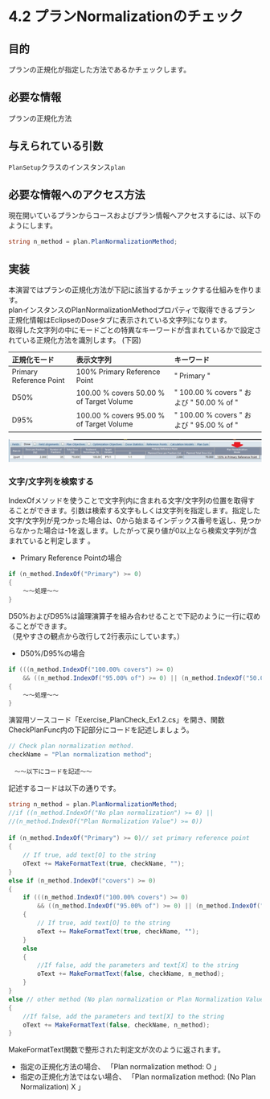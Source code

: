 # 4.2 プランNormalizationのチェック

## 目的

プランの正規化が指定した方法であるかチェックします。

## 必要な情報

プランの正規化方法

## 与えられている引数

`PlanSetup`クラスのインスタンス`plan`

## 必要な情報へのアクセス方法

現在開いているプランからコースおよびプラン情報へアクセスするには、以下のようにします。

```csharp
string n_method = plan.PlanNormalizationMethod;
```

## 実装

本演習ではプランの正規化方法が下記に該当するかチェックする仕組みを作ります。  
planインスタンスのPlanNormalizationMethodプロパティで取得できるプラン正規化情報はEclipseのDoseタブに表示されている文字列になります。  
取得した文字列の中にモードごとの特異なキーワードが含まれているかで設定されている正規化方法を識別します。
(下図)

| 正規化モード | 表示文字列 | キーワード |
|:-------|:------|:------|
| Primary Reference Point | 100% Primary Reference Point | " Primary " |
| D50% | 100.00 % covers 50.00 % of Target Volume | " 100.00 % covers " および " 50.00 % of "|
| D95% | 100.00 % covers 95.00 % of Target Volume | " 100.00 % covers " および " 95.00 % of "|

![fig1](../img/4_2_1.jpg)

### 文字/文字列を検索する

IndexOfメソッドを使うことで文字列内に含まれる文字/文字列の位置を取得することができます。引数は検索する文字もしくは文字列を指定します。指定した文字/文字列が見つかった場合は、0から始まるインデックス番号を返し、見つからなかった場合は-1を返します。したがって戻り値が0以上なら検索文字列が含まれていると判定します
。
- Primary Reference Pointの場合

```csharp
if (n_method.IndexOf("Primary") >= 0)
{
    ～～処理～～
}
```

D50%およびD95%は論理演算子を組み合わせることで下記のように一行に収めることができます。  
（見やすさの観点から改行して2行表示にしています。）

- D50%/D95%の場合


```csharp
if (((n_method.IndexOf("100.00% covers") >= 0)
    && ((n_method.IndexOf("95.00% of") >= 0) || (n_method.IndexOf("50.00% of") >= 0))) == true)
{
    ～～処理～～
}
```

演習用ソースコード「Exercise_PlanCheck_Ex1.2.cs」を開き、関数CheckPlanFunc内の下記部分にコードを記述しましょう。  

```csharp
// Check plan normalization method.
checkName = "Plan normalization method";

　～～以下にコードを記述～～
```

記述するコードは以下の通りです。

```csharp
string n_method = plan.PlanNormalizationMethod;
//if ((n_method.IndexOf("No plan normalization") >= 0) ||
//(n_method.IndexOf("Plan Normalization Value") >= 0))

if (n_method.IndexOf("Primary") >= 0)// set primary reference point
{
    // If true, add text[O] to the string 
    oText += MakeFormatText(true, checkName, "");
}
else if (n_method.IndexOf("covers") >= 0)
{
    if (((n_method.IndexOf("100.00% covers") >= 0)
        && ((n_method.IndexOf("95.00% of") >= 0) || (n_method.IndexOf("50.00% of") >= 0))) == true)
    {
        // If true, add text[O] to the string 
        oText += MakeFormatText(true, checkName, "");
    }
    else
    {
        //If false, add the parameters and text[X] to the string 
        oText += MakeFormatText(false, checkName, n_method);
    }
}
else // other method (No plan normalization or Plan Normalization Value)
{
    //If false, add the parameters and text[X] to the string 
    oText += MakeFormatText(false, checkName, n_method);
}
```

MakeFormatText関数で整形された判定文が次のように返されます。  

- 指定の正規化方法の場合、      「Plan normalization method: O 」  
- 指定の正規化方法ではない場合、   「Plan normalization method: (No Plan Normalization) X 」  
